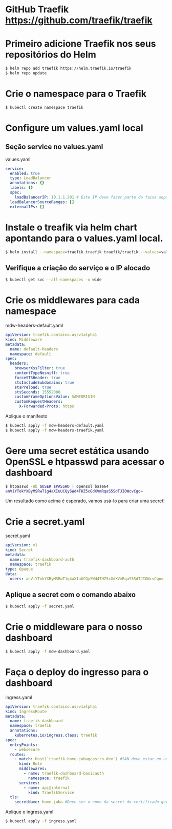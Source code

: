 # GitHub Traefik https://github.com/traefik/traefik
# Primeiro adicione Traefik nos seus repositórios do Helm
```bash
$ helm repo add traefik https://helm.traefik.io/traefik
$ helm repo update
```
# Crie o namespace para o Traefik
```bash
$ kubectl create namespace traefik
```
# Configure um values.yaml local
## Seção service no values.yaml
values.yaml
```yaml
service:
  enabled: true
  type: LoadBalancer
  annotations: {}
  labels: {}
  spec:
    loadBalancerIP: 10.1.1.201 # Este IP deve fazer parte da faixa separada para o MetalLB
  loadBalancerSourceRanges: []
  externalIPs: []
```
# Instale o treafik via helm chart apontando para o values.yaml local.
```bash
$ helm install --namespace=traefik traefik traefik/traefik --values=values.yaml
```
## Verifique a criação do serviço e o IP alocado
```bash
$ kubectl get svc --all-namespaces -o wide
```
# Crie os middlewares para cada namespace
mdw-headers-default.yaml
```yaml
apiVersion: traefik.containo.us/v1alpha1
kind: Middleware
metadata:
  name: default-headers
  namespace: default
spec:
  headers:
    browserXssFilter: true
    contentTypeNosniff: true
    forceSTSHeader: true
    stsIncludeSubdomains: true
    stsPreload: true
    stsSeconds: 15552000
    customFrameOptionsValue: SAMEORIGIN
    customRequestHeaders:
      X-Forwarded-Proto: https   
```
Aplique o manifesto
```bash
$ kubectl apply -f mdw-headers-default.yaml
$ kubectl apply -f mdw-headers-traefik.yaml
```
# Gere uma secret estática usando OpenSSL e htpasswd para acessar o dashboard
```bash
$ htpasswd -nb $USER $PASSWD | openssl base64
anViYTokYXByMSRwT1g4aXIuUCQySWd4THZ5cGdXVmRqaS5SdTJIOWcvCgo=
```
Um resultado como acima é esperado, vamos usá-lo para criar uma secret!
# Crie a secret.yaml
secret.yaml
```yaml
apiVersion: v1
kind: Secret
metadata:
  name: traefik-dashboard-auth
  namespace: traefik
type: Opaque
data:
  users: anViYTokYXByMSRwT1g4aXIuUCQySWd4THZ5cGdXVmRqaS5SdTJIOWcvCgo=
```
## Aplique a secret com o comando abaixo
```bash
$ kubectl apply -f secret.yaml 
```
# Crie o middleware para o nosso dashboard
```bash
$ kubectl apply -f mdw-dashboard.yaml 
```
# Faça o deploy do ingresso para o dashboard
ingress.yaml
```yaml
apiVersion: traefik.containo.us/v1alpha1
kind: IngressRoute
metadata:
  name: traefik-dashboard
  namespace: traefik
  annotations: 
    kubernetes.io/ingress.class: traefik
spec:
  entryPoints:
    - websecure
  routes:
    - match: Host(`traefik.home.jubagcastro.dev`) #SAN deve estar em um subdomínio ou no domínio
      kind: Rule
      middlewares:
        - name: traefik-dashboard-basicauth
          namespace: traefik
      services:
        - name: api@internal
          kind: TraefikService
  tls:
    secretName: home-juba #Deve ser o nome da secret do certificado gerado usando o CertManager
```
Aplique o ingress.yaml
```bash
$ kubectl apply -f ingress.yaml
```